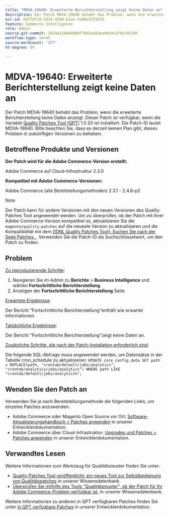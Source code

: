 ```yaml
---
title: "MDVA-19640: Erweiterte Berichterstellung zeigt keine Daten an"
description: Der Patch MDVA-19640 behebt das Problem, wenn die erweiterte Berichterstellung keine Daten anzeigt. Dieser Patch ist verfügbar, wenn das [Quality Patches Tool (QPT)](/help/announcements/adobe-commerce-announcements/magento-quality-patches-released-new-tool-to-self-serve-quality-patches.md) 1.0.20 installiert ist. Die Patch-ID lautet MDVA-19640. Bitte beachten Sie, dass es derzeit keinen Plan gibt, dieses Problem in zukünftigen Versionen zu beheben.
exl-id: 6df70f10-5d34-4540-b2ae-3a0be32f2bfd
feature: Commerce Intelligence
role: Admin
source-git-commit: 2914a110444898f78d2ed43ea96a9c5f6e70229f
workflow-type: tm+mt
source-wordcount: '377'
ht-degree: 0%

---
```


# MDVA-19640: Erweiterte Berichterstellung zeigt keine Daten an

Der Patch MDVA-19640 behebt das Problem, wenn die erweiterte Berichterstellung keine Daten anzeigt. Dieser Patch ist verfügbar, wenn die Variable [Quality Patches Tool (QPT)](/help/announcements/adobe-commerce-announcements/magento-quality-patches-released-new-tool-to-self-serve-quality-patches.md) 1.0.20 ist installiert. Die Patch-ID lautet MDVA-19640. Bitte beachten Sie, dass es derzeit keinen Plan gibt, dieses Problem in zukünftigen Versionen zu beheben.

## Betroffene Produkte und Versionen

**Der Patch wird für die Adobe Commerce-Version erstellt:**

Adobe Commerce auf Cloud-Infrastruktur 2.3.0

**Kompatibel mit Adobe Commerce-Versionen:**

Adobe Commerce (alle Bereitstellungsmethoden) 2.3.1 - 2.4.6-p2

>[!NOTE]
>
>Der Patch kann für andere Versionen mit den neuen Versionen des Quality Patches Tool angewendet werden. Um zu überprüfen, ob der Patch mit Ihrer Adobe Commerce-Version kompatibel ist, aktualisieren Sie die `magento/quality-patches` auf die neueste Version zu aktualisieren und die Kompatibilität mit dem [[!DNL Quality Patches Tool]: Suchen Sie nach der Seite Patches .](https://devdocs.magento.com/quality-patches/tool.html#patch-grid). Verwenden Sie die Patch-ID als Suchschlüsselwort, um den Patch zu finden.

## Problem

<u>Zu reproduzierende Schritte</u>:

1. Navigieren Sie im Admin zu **Berichte** > **Business Intelligence** und wählen **Fortschrittliche Berichterstellung**.
1. Anzeigen der **Fortschrittliche Berichterstellung** Seite.

<u>Erwartete Ergebnisse</u>:

Der Bericht &quot;Fortschrittliche Berichterstellung&quot;enthält wie erwartet Informationen.

<u>Tatsächliche Ergebnisse</u>:

Der Bericht &quot;Fortschrittliche Berichterstellung&quot;zeigt keine Daten an.

<u>Zusätzliche Schritte, die nach der Patch-Installation erforderlich sind</u>:

Die folgende SQL-Abfrage muss angewendet werden, um Datensätze in der Tabelle cron_schedule zu aktualisieren:
`UPDATE core_config_data SET path = REPLACE(path, "crontab/default/jobs/analytics", "crontab/analytics/jobs/analytics") WHERE path LIKE "crontab/default/jobs/analytics%";`

## Wenden Sie den Patch an

Verwenden Sie je nach Bereitstellungsmethode die folgenden Links, um einzelne Patches anzuwenden:

* Adobe Commerce oder Magento Open Source vor Ort: [Software-Aktualisierungshandbuch > Patches anwenden](https://devdocs.magento.com/guides/v2.4/comp-mgr/patching/mqp.html) in unserer Entwicklerdokumentation.
* Adobe Commerce über Cloud-Infrastruktur: [Upgrades und Patches > Patches anwenden](https://devdocs.magento.com/cloud/project/project-patch.html) in unserer Entwicklerdokumentation.

## Verwandtes Lesen

Weitere Informationen zum Werkzeug für Qualitätsmuster finden Sie unter:

* [Quality Patches Tool veröffentlicht: ein neues Tool zur Selbstbedienung von Qualitätspatches](/help/announcements/adobe-commerce-announcements/magento-quality-patches-released-new-tool-to-self-serve-quality-patches.md) in unserer Wissensdatenbank.
* [Überprüfen Sie mithilfe des Tools &quot;Qualitätsmuster&quot;, ob der Patch für Ihr Adobe Commerce-Problem verfügbar ist.](/help/support-tools/patches-available-in-qpt-tool/check-patch-for-magento-issue-with-magento-quality-patches.md) in unserer Wissensdatenbank.

Weitere Informationen zu anderen in QPT verfügbaren Patches finden Sie unter [In QPT verfügbare Patches](https://devdocs.magento.com/quality-patches/tool.html#patch-grid) in unserer Entwicklerdokumentation.
